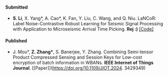 #### Submitted

- <strong>S. Li</strong>, X. Yang*, A. Cao*, K. Fan, Y. Liu, C. Wang, and Q. Niu. LaNCoR: Label Noise-Contrastive Robust Learning for Seismic Signal Processing with Application to Microseismic Arrival Time Picking. <strong>Rej :)</strong> [[Code]](https://github.com/senli1073/LaNCor)

#### Published

- J. Mou*, <strong>Z. Zhang*</strong>, S. Banerjee, Y. Zhang. Combining Semi-tensor Product Compressed Sensing and Session Keys for Low-cost encryption of batch information in WBANs. <strong>IEEE Internet of Things Journal</strong>. [[Paper]](https://doi.org/10.1109/JIOT.2024. 3429349)

